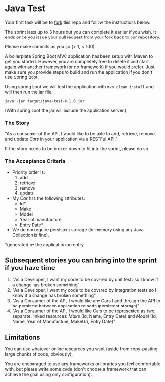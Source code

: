 Java Test
=========

Your first task will be to [fork](https://help.github.com/articles/fork-a-repo/) this repo and follow the instructions 
below.

The sprint lasts up to 3 hours but you can complete it earlier if you wish. 
It ends once you issue your [pull request](https://help.github.com/articles/using-pull-requests/#fork--pull) from your 
fork back to our repository.

Please make commits as you go (> 1, < 100). 

A boilerplate Spring Boot MVC application has been setup with Maven to get you started.
However, you are completely free to delete it and start again with another framework (or no framework) if you would prefer. 
Just make sure you provide steps to build and run the application if you don't use Spring Boot.
  
Using spring boot we will test the application with `mvn clean install` and will then run the jar file:

    java -jar target/java-test-0.1.0.jar

(With spring boot the jar will include the application server.)

### The Story

"As a consumer of the API, I would like to be able to add, retrieve, remove and update *Cars* in your application via a RESTFul API."

If the story needs to be broken down to fit into the sprint, please do so.

### The Acceptance Criteria

- Priority order is:
  1. add
  2. retrieve 
  3. remove
  4. update
- My *Car* has the following attributes:
  - Id*
  - Make
  - Model
  - Year of manufacture
  - Entry Date*
- We do not require persistent storage (in-memory using any Java Collection is fine).

*generated by the application on entry

## Subsequent stories you can bring into the sprint if you have time

1. "As a Developer, I want my code to be covered by unit tests so I know if a change has broken something"
1. "As a Developer, I want my code to be covered by integration tests so I know if a change has broken something"
1. "As a Consumer of the API, I would like any Cars I add through the API to be persisted between application reloads (persistent storage)"  
1. "As a Consumer of the API, I would like Cars to be represented as two, separate, linked resources: *Make* (Id, Name, Entry Date) and *Model* (Id, Name, Year of Manufacture, MakeUri, Entry Date)"  

## Limitations

You can use whatever online resources you want (aside from copy-pasting large chunks of code, obviously).

You are encouraged to use any frameworks or libraries you feel comfortable with, but please write some code (don't choose a framework that can achieve the goal using only configuration).
